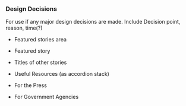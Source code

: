 ### Design Decisions
For use if any major design decisions are made. 
Include Decision point, reason, time(?)


- Featured stories area
- Featured story
- Titles of other stories

- Useful Resources (as accordion stack)
- For the Press 
- For Government Agencies


